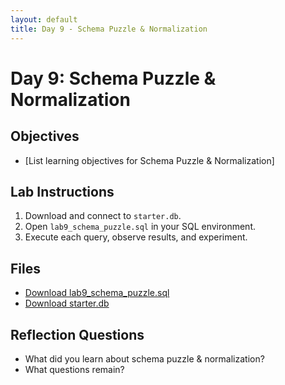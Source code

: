 ```yaml
---
layout: default
title: Day 9 - Schema Puzzle & Normalization
---
```


# Day 9: Schema Puzzle & Normalization

## Objectives
- [List learning objectives for Schema Puzzle & Normalization]

## Lab Instructions
1. Download and connect to `starter.db`.
2. Open `lab9_schema_puzzle.sql` in your SQL environment.
3. Execute each query, observe results, and experiment.

## Files
- [Download lab9_schema_puzzle.sql](../../sql/lab9_schema_puzzle.sql)
- [Download starter.db](../../db/starter.db)

## Reflection Questions
- What did you learn about schema puzzle & normalization?
- What questions remain?
